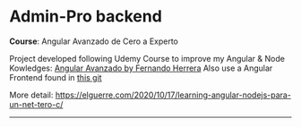 # Admin-Pro backend
 **Course**: Angular Avanzado de Cero a Experto

Project developed following Udemy Course to improve my Angular & Node Kowledges: [Angular Avanzado by Fernando Herrera](https://www.udemy.com/course/angular-avanzado-fernando-herrera)
Also use a Angular Frontend found in [this git](https://github.com/juanluelguerre/angular-adv-adminpro)

More detail: https://elguerre.com/2020/10/17/learning-angular-nodejs-para-un-net-tero-c/

---

